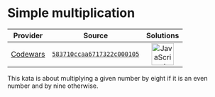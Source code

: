[_metadata_:generated]: - "true"

# Simple multiplication

<!-- INFO TABLE BEGIN -->

| Provider                                        | Source                                                                               | Solutions                                                                                                                                                    |
| :---------------------------------------------: | :----------------------------------------------------------------------------------: | :----------------------------------------------------------------------------------------------------------------------------------------------------------: |
| [Codewars](../../../docs/providers/Codewars.md) | [`583710ccaa6717322c000105`](https://www.codewars.com/kata/583710ccaa6717322c000105) | [<img src="https://res.cloudinary.com/rascaltwo/image/upload/v1631924076/javascript_ehszr7.svg" alt="JavaScript" title="JavaScript" width="50" />](solve.js) |

<!-- INFO TABLE END -->

This kata is about multiplying a given number by eight if it is an even number and by nine otherwise.
